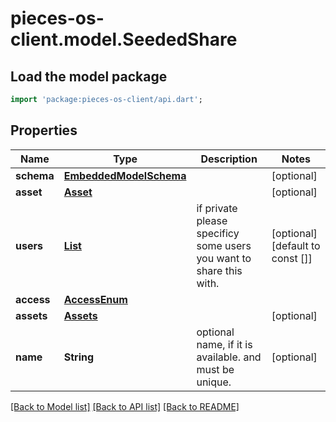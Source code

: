 # pieces-os-client.model.SeededShare

## Load the model package
```dart
import 'package:pieces-os-client/api.dart';
```

## Properties
Name | Type | Description | Notes
------------ | ------------- | ------------- | -------------
**schema** | [**EmbeddedModelSchema**](EmbeddedModelSchema.md) |  | [optional] 
**asset** | [**Asset**](Asset.md) |  | [optional] 
**users** | [**List<SeededUser>**](SeededUser.md) | if private please specificy some users you want to share this with. | [optional] [default to const []]
**access** | [**AccessEnum**](AccessEnum.md) |  | 
**assets** | [**Assets**](Assets.md) |  | [optional] 
**name** | **String** | optional name, if it is available. and must be unique. | [optional] 

[[Back to Model list]](../README.md#documentation-for-models) [[Back to API list]](../README.md#documentation-for-api-endpoints) [[Back to README]](../README.md)


